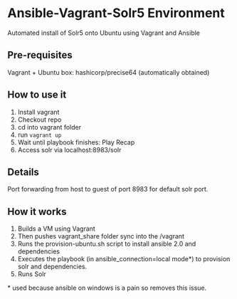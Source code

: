 # Ansible-Vagrant-Solr5 Environment

Automated install of Solr5 onto Ubuntu using Vagrant and Ansible

## Pre-requisites 
Vagrant + Ubuntu box: hashicorp/precise64 (automatically obtained)

## How to use it
1. Install vagrant
2. Checkout repo
3. cd into vagrant folder
4. run `vagrant up`
5. Wait until playbook finishes: Play Recap
6. Access solr via localhost:8983/solr

## Details
Port forwarding from host to guest of port 8983 for default solr port.

## How it works
1. Builds a VM using Vagrant 
2. Then pushes vagrant_share folder sync into the /vagrant
3. Runs the provision-ubuntu.sh script to install ansible 2.0 and dependencies
4. Executes the playbook (in ansible_connection=local mode*) to provision solr and dependencies.
5. Runs Solr

\* used because ansible on windows is a pain so removes this issue.


